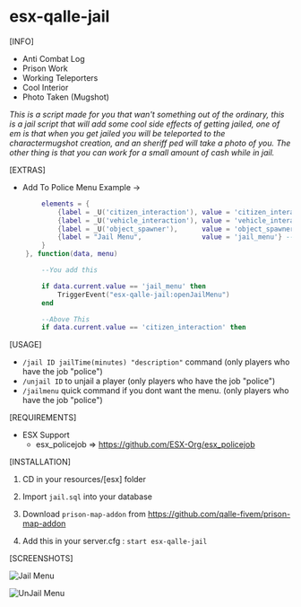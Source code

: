 # esx-qalle-jail

[INFO]

* Anti Combat Log
* Prison Work
* Working Teleporters
* Cool Interior
* Photo Taken (Mugshot)

*This is a script made for you that wan't something out of the ordinary, this is a jail script that will add some cool side effects of getting jailed, one of em is that when you get jailed you will be teleported to the charactermugshot creation, and an sheriff ped will take a photo of you. The other thing is that you can work for a small amount of cash while in jail.*

[EXTRAS]

* Add To Police Menu Example ->

```lua
        elements = {
            {label = _U('citizen_interaction'),	value = 'citizen_interaction'},
            {label = _U('vehicle_interaction'),	value = 'vehicle_interaction'},
            {label = _U('object_spawner'),		value = 'object_spawner'},
            {label = "Jail Menu",               value = 'jail_menu'} -- You add this line
        }
    }, function(data, menu)

        --You add this

        if data.current.value == 'jail_menu' then
            TriggerEvent("esx-qalle-jail:openJailMenu")
        end

        --Above This
        if data.current.value == 'citizen_interaction' then
```

[USAGE]

* `/jail ID jailTime(minutes) "description"` command (only players who have the job "police")
* `/unjail ID` to unjail a player (only players who have the job "police")
* `/jailmenu` quick command if you dont want the menu. (only players who have the job "police")

[REQUIREMENTS]
  
* ESX Support
  * esx_policejob => https://github.com/ESX-Org/esx_policejob
  
[INSTALLATION]

1) CD in your resources/[esx] folder

2) Import ``jail.sql`` into your database

3) Download ``prison-map-addon`` from https://github.com/qalle-fivem/prison-map-addon

4) Add this in your server.cfg :
``start esx-qalle-jail``

[SCREENSHOTS]

![Jail Menu](https://gyazo.com/7f46b8a80c59e02c4af7a96de34c9e6c "Jail Menu")

![UnJail Menu](https://gyazo.com/aa065a6c748c0d2850d3d38d33eb666f "UnJail Menu")